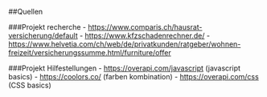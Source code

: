 ##Quellen

###Projekt recherche
	- https://www.comparis.ch/hausrat-versicherung/default
	- https://www.kfzschadenrechner.de/
	- https://www.helvetia.com/ch/web/de/privatkunden/ratgeber/wohnen-freizeit/versicherungssumme.html/furniture/offer

###Projekt Hilfestellungen
	- https://overapi.com/javascript (javascript basics)
	- https://coolors.co/ (farben kombination)
	- https://overapi.com/css (CSS basics)


